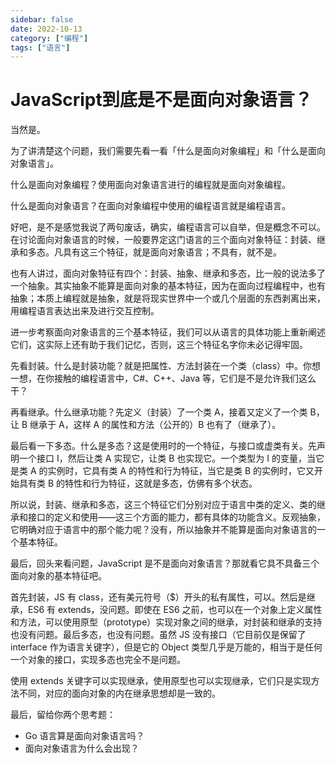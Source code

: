 ```yaml
---
sidebar: false
date: 2022-10-13
category: ["编程"] 
tags: ["语言"]
---
```


# JavaScript到底是不是面向对象语言？

当然是。

为了讲清楚这个问题，我们需要先看一看「什么是面向对象编程」和「什么是面向对象语言」。

什么是面向对象编程？使用面向对象语言进行的编程就是面向对象编程。

什么是面向对象语言？在面向对象编程中使用的编程语言就是编程语言。

好吧，是不是感觉我说了两句废话，确实，编程语言可以自举，但是概念不可以。在讨论面向对象语言的时候，一般要界定这门语言的三个面向对象特征：封装、继承和多态。凡具有这三个特征，就是面向对象语言；不具有，就不是。

也有人讲过，面向对象特征有四个：封装、抽象、继承和多态，比一般的说法多了一个抽象。其实抽象不能算是面向对象的基本特征，因为在面向过程编程中，也有抽象；本质上编程就是抽象，就是将现实世界中一个或几个层面的东西剥离出来，用编程语言表达出来及进行交互控制。

进一步考察面向对象语言的三个基本特征，我们可以从语言的具体功能上重新阐述它们，这实际上还有助于我们记忆，否则，这三个特征名字你未必记得牢固。

先看封装。什么是封装功能？就是把属性、方法封装在一个类（class）中。你想一想，在你接触的编程语言中，C#、C++、Java 等，它们是不是允许我们这么干？

再看继承。什么继承功能？先定义（封装）了一个类 A，接着又定义了一个类 B，让 B 继承于 A，这样 A 的属性和方法（公开的）B 也有了（继承了）。

最后看一下多态。什么是多态？这是使用时的一个特征，与接口或虚类有关。先声明一个接口 I，然后让类 A 实现它，让类 B 也实现它。一个类型为 I 的变量，当它是类 A 的实例时，它具有类 A 的特性和行为特征，当它是类 B 的实例时，它又开始具有类 B 的特性和行为特征，这就是多态，仿佛有多个状态。

所以说，封装、继承和多态，这三个特征它们分别对应于语言中类的定义、类的继承和接口的定义和使用——这三个方面的能力，都有具体的功能含义。反观抽象，它明确对应于语言中的那个能力呢？没有，所以抽象并不能算是面向对象语言的一个基本特征。

最后，回头来看问题，JavaScript 是不是面向对象语言？那就看它具不具备三个面向对象的基本特征吧。

首先封装，JS 有 class，还有美元符号（\$）开头的私有属性，可以。然后是继承，ES6 有 extends，没问题。即使在 ES6 之前，也可以在一个对象上定义属性和方法，可以使用原型（prototype）实现对象之间的继承，对封装和继承的支持也没有问题。最后多态，也没有问题。虽然 JS 没有接口（它目前仅是保留了 interface 作为语言关键字），但是它的 Object 类型几乎是万能的，相当于是任何一个对象的接口，实现多态也完全不是问题。

使用 extends 关键字可以实现继承，使用原型也可以实现继承，它们只是实现方法不同，对应的面向对象的内在继承思想却是一致的。

最后，留给你两个思考题：

- Go 语言算是面向对象语言吗？
- 面向对象语言为什么会出现？
